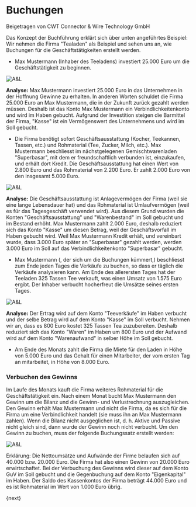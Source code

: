 # Buchungen
<span class="text-muted contributed-by">Beigetragen von CWT Connector & Wire Technology GmbH</span>

Das Konzept der Buchführung erklärt sich über unten angeführtes Beispiel: Wir nehmen die Firma "Tealaden" als Beispiel und sehen uns an, wie Buchungen für die Geschäftstätigkeiten erstellt werden.

* Max Mustermann (Inhaber des Teeladens) investiert 25.000 Euro um die Geschäftstätigkeit zu beginnen.

![A&L]({{docs_base_url}}/assets/old_images/erpnext/assets-1.png)

**Analyse:** Max Mustermann investiert 25.000 Euro in das Unternehmen in der Hoffnung Gewinne zu erhalten. In anderen Worten schuldet die Firma 25.000 Euro an Max Mustermann, die in der Zukunft zurück gezahlt werden müssen. Deshalb ist das Konto Max Mustermann ein Verbindlichkeitenkonto und wird im Haben gebucht. Aufgrund der Investition steigen die Barmittel der Firma, "Kasse" ist ein Vermögenswert des Unternehmens und wird im Soll gebucht.

* Die Firma benötigt sofort Geschäftsausstattung (Kocher, Teekannen, Tassen, etc.) und Rohmaterial (Tee, Zucker, Milch, etc.). Max Mustermann beschliesst im nächstgelegenen Gemischtwarenladen "Superbasar", mit dem er freundschaftlich verbunden ist, einzukaufen, und erhält dort Kredit. Die Geschäftsausstattung hat einen Wert von 2.800 Euro und das Rohmaterial von 2.200 Euro. Er zahlt 2.000 Euro von den insgesamt 5.000 Euro.

![A&L]({{docs_base_url}}/assets/old_images/erpnext/assets-2.png)

**Analyse:** Die Geschäftsausstattung ist Anlagevermögen der Firma (weil sie eine lange Lebensdauer hat) und das Rohmaterial ist Umlaufvermögen (weil es für das Tagesgeschäft verwendet wird). Aus diesem Grund wurden die Konten "Geschäftsausstattung" und "Warenbestand" im Soll gebucht und im Bestand erhöht. Max Mustermann zahlt 2.000 Euro, deshalb reduziert sich das Konto "Kasse" um diesen Betrag, weil der Geschäftsvorfall im Haben gebucht wird. Weil Max Mustermann Kredit erhält, und vereinbart wurde, dass 3.000 Euro später an "Superbasar" gezahlt werden, werden 3.000 Euro im Soll auf das Verbindlichkeitenkonto "Superbasar" gebucht.

* Max Mustermann (, der sich um die Buchungen kümmert,) beschliesst zum Ende jeden Tages die Verkäufe zu buchen, so dass er täglich die Verkäufe analysieren kann. Am Ende des allerersten Tages hat der Teeladen 325 Tassen Tee verkauft, was einen Umsatz von 1.575 Euro ergibt. Der Inhaber verbucht hocherfreut die Umsätze seines ersten Tages.

![A&L]({{docs_base_url}}/assets/old_images/erpnext/assets-3.png)

**Analyse:** Der Ertrag wird auf dem Konto "Teeverkäufe" im Haben verbucht und der selbe Betrag wird auf dem Konto "Kasse" im Soll verbucht. Nehmen wir an, dass es 800 Euro kostet 325 Tassen Tea zuzubereiten. Deshalb reduziert sich das Konto "Waren" im Haben um 800 Euro und der Aufwand wird auf dem Konto "Warenaufwand" in selber Höhe im Soll gebucht.

* Am Ende des Monats zahlt die Firma die Miete für den Laden in Höhe von 5.000 Euro und das Gehalt für einen Mitarbeiter, der vom ersten Tag an mitarbeitet, in Höhe von 8.000 Euro.

### Verbuchen des Gewinns

Im Laufe des Monats kauft die Firma weiteres Rohmaterial für die Geschäftstätigkeit ein. Nach einem Monat bucht Max Mustermann den Gewinn um die Bilanz und die Gewinn- und Verlustrechnung auszugleichen. Den Gewinn erhält Max Mustermann und nicht die Firma, da es sich für die Firma um eine Verbindlichkeit handelt (sie muss ihn an Max Mustermann zahlen). Wenn die Bilanz nicht ausgeglichen ist, d. h. Aktive und Passive nicht gleich sind, dann wurde der Gewinn noch nicht verbucht. Um den Gewinn zu buchen, muss der folgende Buchungssatz erstellt werden:

![A&L]({{docs_base_url}}/assets/old_images/erpnext/assets-4.png)

Erklärung: Die Nettoumsätze und Aufwände der Firme belaufen sich auf 40.000 bzw. 20.000 Euro. Die Firma hat also einen Gewinn von 20.000 Euro erwirtschaftet. Bei der Verbuchung des Gewinns wird dieser auf dem Konto GuV im Soll gebucht und die Gegenbuchung auf dem Konto "Eigenkapital" im Haben. Der Saldo des Kassenkontos der Firma beträgt 44.000 Euro und es ist Rohmaterial im Wert von 1.000 Euro übrig.

{next}
